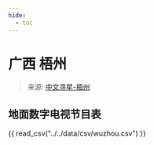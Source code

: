 ```yaml
---
hide:
  - toc
---
```


# 广西 梧州

> 来源: [中文寻星-梧州](http://dtmb.saoing.com/wuzhou.htm)

## 地面数字电视节目表

{{ read_csv("../../data/csv/wuzhou.csv") }}
